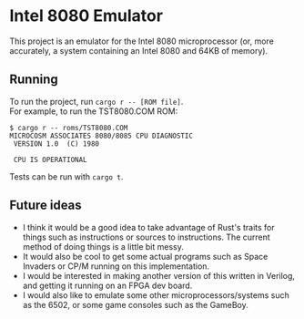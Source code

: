 # Intel 8080 Emulator
This project is an emulator for the Intel 8080 microprocessor (or, more accurately, a system containing an Intel 8080 and 64KB of memory).

## Running
To run the project, run `cargo r -- [ROM file]`.<br/>
For example, to run the TST8080.COM ROM:<br/>
```
$ cargo r -- roms/TST8080.COM
MICROCOSM ASSOCIATES 8080/8085 CPU DIAGNOSTIC
 VERSION 1.0  (C) 1980

 CPU IS OPERATIONAL
```
Tests can be run with `cargo t`.

## Future ideas
- I think it would be a good idea to take advantage of Rust's traits for things such as instructions or sources to instructions. The current method of doing things is a little bit messy.
- It would also be cool to get some actual programs such as Space Invaders or CP/M running on this implementation.
- I would be interested in making another version of this written in Verilog, and getting it running on an FPGA dev board.
- I would also like to emulate some other microprocessors/systems such as the 6502, or some game consoles such as the GameBoy.
